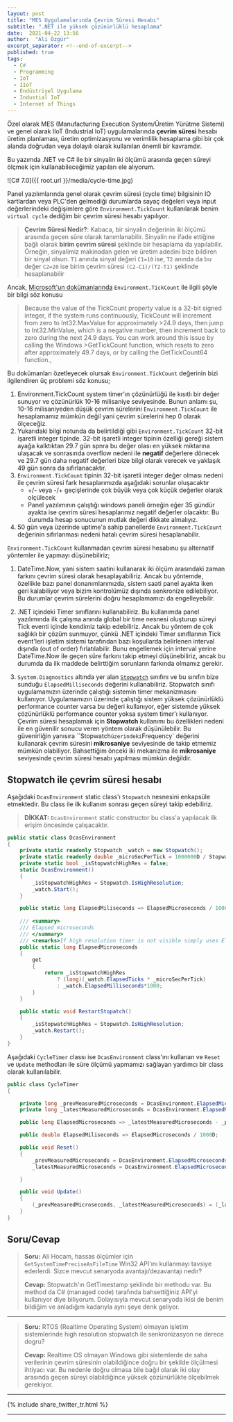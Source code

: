 ```yaml
---
layout: post
title: "MES Uygulamalarında Çevrim Süresi Hesabı"
subtitle: ".NET ile yüksek çözünürlüklü hesaplama"
date:  2021-04-22 13:56
author:  "Ali Özgür"
excerpt_separator: <!--end-of-excerpt-->
published: true
tags:
  - C#
  - Programming
  - IoT
  - IIoT
  - Endüstriyel Uygulama
  - Industial IoT
  - Internet of Things
---
```

Özel olarak MES (Manufacturing Execution System/Üretim Yürütme Sistemi) ve genel olarak IIoT (Industrial IoT) uygulamalarında **çevrim süresi** hesabı  üretim planlaması, üretim optimizasyonu ve verimlilik hesaplama gibi bir çok alanda doğrudan veya dolayılı olarak kullanılan önemli bir kavramdır. 

Bu yazımda .NET ve C# ile bir sinyalin iki ölçümü arasında geçen süreyi ölçmek için kullanabileceğimiz yapıları ele alıyorum.

![C# 7.0]({{ root.url }}/media/cycle-time.jpg)


<!--end-of-excerpt-->
Panel yazılımlarında genel olarak çevrim süresi (cycle time) bilgisinin IO kartlardan veya PLC'den gelmediği durumlarda sayaç değeleri veya input değerlerindeki değişimlere göre `Environment.TickCount` kullanılarak benim `virtual cycle` dediğim bir çevrim süresi hesabı yapılıyor. 

> **Çevrim Süresi Nedir?**: Kabaca, bir sinyalin değerinin iki ölçümü arasında geçen süre olarak tanımlanabilir. Sinyalin ne ifade ettiğine bağlı olarak **birim çevrim süresi** şeklinde bir hesaplama da yapılabilir. Örneğin, sinyalimiz makinadan gelen ve üretim adedini bize bildiren bir sinyal olsun. `T1` anında sinyal değeri `C1=10` ise, `T2` anında da bu değer `C2=20` ise birim çevrim süresi `(C2-C1)/(T2-T1)` şeklinde hesaplanabilir

Ancak, [Microsoft'un dokümanlarında](https://docs.microsoft.com/en-us/dotnet/api/system.environment.tickcount?view=net-5.0) `Environment.TickCount` ile ilgili şöyle bir bilgi söz konusu
>Because the value of the TickCount property value is a 32-bit signed integer, if the system runs continuously, TickCount will increment from zero to Int32.MaxValue for approximately >24.9 days, then jump to Int32.MinValue, which is a negative number, then increment back to zero during the next 24.9 days. You can work around this issue by calling the Windows >GetTickCount function, which resets to zero after approximately 49.7 days, or by calling the GetTickCount64 function.,

Bu dokümanları özetleyecek olursak `Environment.TickCount` değerinin bizi ilgilendiren üç problemi söz konusu;
1. Environment.TickCount system timer'ın çözünürlüğü ile kısıtlı bir değer sunuyor ve çözünürlük 10-16 milisaniye seviyesinde. Bunun anlamı şu, 10-16 milisaniyeden düşük çevrim sürelerini `Environment.TickCount` ile hesaplamamız mümkün değil yani çevrim sürelerini hep 0 olarak ölçeceğiz.
2. Yukarıdaki bilgi notunda da belirtildiği gibi `Environment.TickCount` 32-bit işaretli integer tipinde. 32-bit işaretli integer tipinin özelliği gereği sistem ayağa kalktıktan 29.7 gün spnra bu değer olası en yüksek miktarına ulaşacak ve sonrasında overflow nedeni ile **negatif** değerlere dönecek ve 29.7 gün daha negatif değerleri bize bilgi olarak verecek ve yaklaşık 49 gün sonra da sıfırlanacaktır.
3. `Environment.TickCount` tipinin 32-bit işaretli integer değer olması nedeni ile çevrim süresi fark hesaplarımızda aşağıdaki sorunlar oluşacaktır
    * +/- veya -/+ geçişlerinde çok büyük veya çok küçük değerler olarak olçülecek
    * Panel yazılımının çalıştığı windows paneli örneğin eğer 35 gündür ayakta ise çevrim süresi hesaplarımız negatif değerler olacaktır. Bu durumda hesap sonucunun mutlak değeri dikkate almalıyız.
4. 50 gün veya üzerinde uptime'a sahip panellerde `Environment.TickCount` değerinin sıfırlanması nedeni hatalı çevrim süresi hesaplanabilir.

`Environment.TickCount` kullanmadan çevrim süresi hesabınu şu alternatif yöntemler ile yapmayı düşünebiliriz;

1. DateTime.Now, yani sistem saatini kullanarak iki ölçüm arasındaki zaman farkını çevrim süresi olarak hesaplayabiliriz. Ancak bu yöntemde, özellikle bazı panel donanımlarımızda, sistem saati panel ayakta iken geri kalabiliyor veya bizim kontrolümüz dışında senkronize edilebiliyor. Bu durumlar çevrim sürelerini doğru hesaplamamızı da engelleyebilir.

2. .NET içindeki Timer sınıflarını kullanabiliriz. Bu kullanımda panel yazılımında ilk çalışma anında global bir time nesnesi oluşturup süreyi Tick eventi içinde kendimiz takip edebiliriz. Ancak bu yöntem de çok sağlıklı bir çözüm sunmuyor, çünkü .NET içindeki Timer sınıflarının Tick event'leri işletim sistemi tarafından bazı koşullarda belirlenen interval dışında (out of order) fırlatılabilir. Bunu engellemek için interval yerine DateTime.Now ile geçen süre farkını takip etmeyi düşünebiliriz, ancak bu durumda da ilk maddede belirttiğim sorunların farkında olmamız gerekir.

3. `System.Diagnostics` altında yer alan [`Stopwatch`](https://docs.microsoft.com/en-us/dotnet/api/system.diagnostics.stopwatch?view=net-5.0) sınıfını ve bu sınıfın bize sunduğu `ElapsedMilliseconds` değerini kullanabiliriz. Stopwatch sınıfı uygulamamızın üzerinde çalıştığı sistemin timer mekanizmasını kullanıyor. Uygulamamızın üzerinde çalıştığı sistem yüksek çözünürlüklü performance counter varsa bu değeri kullanıyor, eğer sistemde yüksek çözünürlüklü performance counter yoksa system timer'ı kullanıyor. Çevrim süresi hesaplamak için **Stopwatch** kullanımı bu özellikleri nedeni ile en güvenilir sonucu veren yöntem olarak düşünülebilir. Bu güvenirliğin yanısıra ``Stopwatch` üzerindeki `Frequency` değerini kullanarak çevrim süresini **mikrosaniye** seviyesinde de takip etmemiz mümkün olabiliyor. Bahsettiğim önceki iki mekanizma ile **mikrosaniye** seviyesinde çevrim süresi hesabı yapılması mümkün değildir.

## Stopwatch ile çevrim süresi hesabı

Aşağıdaki `DcasEnvironment` static class'ı `Stopwatch` nesnesini enkapsüle etmektedir. Bu class ile ilk kullanım sonrası geçen süreyi takip edebiliriz.
> **DİKKAT:** `DcasEnvironment` static constructor bu class'a yapılacak ilk erişim öncesinde çalışacaktır.

```csharp
public static class DcasEnvironment
{
	private static readonly Stopwatch _watch = new Stopwatch();
	private static readonly double _microSecPerTick = 1000000D / Stopwatch.Frequency;
	private static bool _isStopwatchHighRes = false;
	static DcasEnvironment()
	{
		_isStopwatchHighRes = Stopwatch.IsHighResolution;
		_watch.Start();
	}

	public static long ElapsedMiliseconds => ElapsedMicroseconds / 1000;
	
	/// <summary>
	/// Elapsed microseconds
	/// </summary>
	/// <remarks>If high resolution timer is not visible simply uses ElapsedMiliseconds*1000 to convert miliseconds to microseconds</remarks>
	public static long ElapsedMicroseconds
	{
		get
		{
			return _isStopwatchHighRes
				? (long)(_watch.ElapsedTicks * _microSecPerTick)
				: _watch.ElapsedMilliseconds*1000;
		}
	}

	public static void RestartStopatch()
	{
		_isStopwatchHighRes = Stopwatch.IsHighResolution;
		_watch.Restart();
	}
}
```

Aşağıdaki `CycleTimer` classı ise `DcasEnvironment` class'ını kullanan ve `Reset` ve `Update` methodları ile süre ölçümü yapmamızı sağlayan yardımcı bir class olarak kullanılabilir.


```csharp
public class CycleTimer
{

	private long _prevMeasuredMicroseconds = DcasEnvironment.ElapsedMicroseconds;
	private long _latestMeasuredMicroseconds = DcasEnvironment.ElapsedMicroseconds;

	public long ElapsedMicroseconds => _latestMeasuredMicroseconds - _prevMeasuredMicroseconds;

	public double ElapsedMiliseconds => ElapsedMicroseconds / 1000D;

	public void Reset()
	{
		_prevMeasuredMicroseconds = DcasEnvironment.ElapsedMicroseconds;
		_latestMeasuredMicroseconds = DcasEnvironment.ElapsedMicroseconds;

	}

	public void Update()
	{
		(_prevMeasuredMicroseconds, _latestMeasuredMicroseconds) = (_latestMeasuredMicroseconds, DcasEnvironment.ElapsedMicroseconds);
	}
}
```


## Soru/Cevap

>**Soru:** Ali Hocam, hassas ölçümler için `GetSystemTimePreciseAsFileTime` Win32 API'ını kullanmayı tavsiye ederlerdi. Sizce mevcut senaryoda avantajı/dezavantajı nedir? 
>
> **Cevap:** Stopwatch'ın GetTimestamp şeklinde bir methodu var. Bu method da C# (managed code) tarafında bahsettiğiniz API'yi kullanıyor diye biliyorum. Dolayısıyla mevcut senaryoda ikisi de benim bildiğim ve anladığım kadarıyla aynı şeye denk geliyor. 

----

>**Soru:** RTOS (Realtime Operating System) olmayan işletim sistemlerinde high resolution stopwatch ile senkronizasyon ne derece dogru?
>
>**Cevap:** Realtime OS olmayan Windows gibi sistemlerde de saha verilerinin çevrim süresinin olabildiğince doğru bir şekilde ölçülmesi ihtiyacı var.  Bu nedenle doğru olmasa bile bağıl olarak iki olay arasında geçen süreyi olabildiğince yüksek çözünürlükte ölçebilmek gerekiyor.


***
{% include share_twitter_tr.html %}

***
